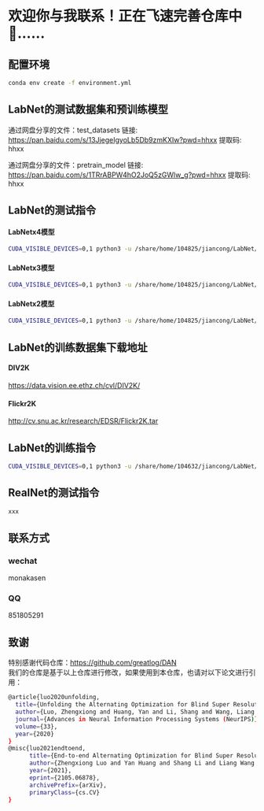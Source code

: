 # 欢迎你与我联系！正在飞速完善仓库中🏃......

## **配置环境**
```bash
conda env create -f environment.yml
```

## **LabNet的测试数据集和预训练模型**  
通过网盘分享的文件：test_datasets
链接: https://pan.baidu.com/s/13JjegeIgyoLb5Db9zmKXIw?pwd=hhxx 提取码: hhxx

通过网盘分享的文件：pretrain_model
链接: https://pan.baidu.com/s/1TRrABPW4hO2JoQ5zGWlw_g?pwd=hhxx 提取码: hhxx


## **LabNet的测试指令**
#### LabNetx4模型
```bash
CUDA_VISIBLE_DEVICES=0,1 python3 -u /share/home/104825/jiancong/LabNet/codes/config/LabNet/test.py -opt=/share/home/104825/jiancong/LabNet/codes/config/LabNet/options/setting1/test/test_setting1_x4.yml
```

#### LabNetx3模型
```bash
CUDA_VISIBLE_DEVICES=0,1 python3 -u /share/home/104825/jiancong/LabNet/codes/config/LabNet/test.py -opt=/share/home/104825/jiancong/LabNet/codes/config/LabNet/options/setting1/test/test_setting1_x3.yml
```

#### LabNetx2模型
```bash
CUDA_VISIBLE_DEVICES=0,1 python3 -u /share/home/104825/jiancong/LabNet/codes/config/LabNet/test.py -opt=/share/home/104825/jiancong/LabNet/codes/config/LabNet/options/setting1/test/test_setting1_x2.yml
```

## **LabNet的训练数据集下载地址** 
#### **DIV2K**
https://data.vision.ee.ethz.ch/cvl/DIV2K/
#### **Flickr2K**
http://cv.snu.ac.kr/research/EDSR/Flickr2K.tar

## **LabNet的训练指令**
```bash
CUDA_VISIBLE_DEVICES=0,1 python3 -u /share/home/104632/jiancong/LabNet/codes/config/LabNet/train.py -opt=/share/home/104632/jiancong/LabNet/codes/config/LabNet/options/setting1/train/train_setting1_x4.yml
```

## **RealNet的测试指令**
```bash
xxx
```

## **联系方式**  
### **wechat**
monakasen

### **QQ**
851805291


## **致谢**
特别感谢代码仓库：https://github.com/greatlog/DAN  
我们的仓库是基于以上仓库进行修改，如果使用到本仓库，也请对以下论文进行引用：  
```bash
@article{luo2020unfolding,
  title={Unfolding the Alternating Optimization for Blind Super Resolution},
  author={Luo, Zhengxiong and Huang, Yan and Li, Shang and Wang, Liang and Tan, Tieniu},
  journal={Advances in Neural Information Processing Systems (NeurIPS)},
  volume={33},
  year={2020}
}
@misc{luo2021endtoend,
      title={End-to-end Alternating Optimization for Blind Super Resolution}, 
      author={Zhengxiong Luo and Yan Huang and Shang Li and Liang Wang and Tieniu Tan},
      year={2021},
      eprint={2105.06878},
      archivePrefix={arXiv},
      primaryClass={cs.CV}
}
```

